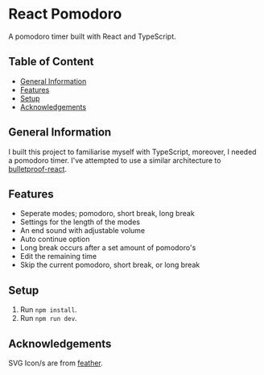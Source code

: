 # React Pomodoro <!-- omit in toc -->

A pomodoro timer built with React and TypeScript.

## Table of Content <!-- omit in toc -->

- [General Information](#general-information)
- [Features](#features)
- [Setup](#setup)
- [Acknowledgements](#acknowledgements)

## General Information

I built this project to familiarise myself with TypeScript, moreover, I needed a pomodoro timer. I've attempted to use a similar architecture to [bulletproof-react](https://github.com/alan2207/bulletproof-react).

## Features

- Seperate modes; pomodoro, short break, long break
- Settings for the length of the modes
- An end sound with adjustable volume
- Auto continue option
- Long break occurs after a set amount of pomodoro's
- Edit the remaining time
- Skip the current pomodoro, short break, or long break

## Setup

1. Run `npm install`.
2. Run `npm run dev`.

## Acknowledgements

SVG Icon/s are from [feather](https://github.com/feathericons/feather).
